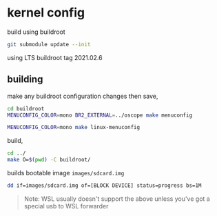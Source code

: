 # kernel config

build using buildroot

```sh
git submodule update --init
```

using LTS buildroot tag 2021.02.6

## building

make any buildroot configuration changes then save,
```sh
cd buildroot
MENUCONFIG_COLOR=mono BR2_EXTERNAL=../oscope make menuconfig
```

```sh
MENUCONFIG_COLOR=mono make linux-menuconfig
```

build,
```sh
cd ../
make O=$(pwd) -C buildroot/
```

builds bootable image `images/sdcard.img`

```sh
dd if=images/sdcard.img of=[BLOCK DEVICE] status=progress bs=1M
```
> Note: WSL usually doesn't support the above unless you've got a special usb to WSL forwarder
